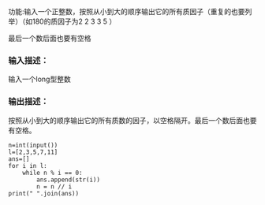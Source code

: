 功能:输入一个正整数，按照从小到大的顺序输出它的所有质因子（重复的也要列举）（如180的质因子为2 2 3 3 5 ）

最后一个数后面也要有空格

### 输入描述：

输入一个long型整数

### 输出描述：

按照从小到大的顺序输出它的所有质数的因子，以空格隔开。最后一个数后面也要有空格。

```
n=int(input())
l=[2,3,5,7,11]
ans=[]
for i in l:
    while n % i == 0:
        ans.append(str(i))
        n = n // i
print(" ".join(ans))
```

